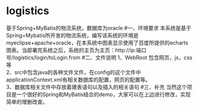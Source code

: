 # logistics
基于Spring+MyBatis的物流系统，数据库为oracle
#一、环境要求
本系统是基于Spring+Mybatis所开发的物流系统，编写该系统的环境是myeclipse+apache+oracle，在本系统中图表显示使用了百度所提供的echarts图表。当部署完系统之后，系统的主页为主页：http://ip:端口号/logistics/login/toLogin.from
#二、文件说明
1、WebRoot  包含网页，js，css等  
2、src中包含java的各种文件文件，在config的这个文件中applicationContext.xml有相关数据库的配置，网页的配置等。  
3、数据库相关文件中存放着建表语句以及插入的相关语句
#三、补充
当然这个项目是一个很好的Spring和MyBatis结合的demo，大家可以在上边进行修改，实现简单的增删改查。
